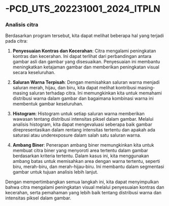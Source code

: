 # -PCD_UTS_202231001_2024_ITPLN

### Analisis citra 
Berdasarkan program tersebut, kita dapat melihat beberapa hal yang terjadi pada citra:

1. **Penyesuaian Kontras dan Kecerahan**: Citra mengalami peningkatan kontras dan kecerahan. Ini dapat terlihat dari perbandingan antara gambar asli dan gambar yang disesuaikan. Penyesuaian ini membantu meningkatkan ketajaman gambar dan memberikan peningkatan visual secara keseluruhan.

2. **Saluran Warna Terpisah**: Dengan memisahkan saluran warna menjadi saluran merah, hijau, dan biru, kita dapat melihat kontribusi masing-masing saluran terhadap citra. Ini memungkinkan kita untuk memahami distribusi warna dalam gambar dan bagaimana kombinasi warna ini membentuk gambar keseluruhan.

3. **Histogram**: Histogram untuk setiap saluran warna memberikan wawasan tentang distribusi intensitas piksel dalam gambar. Melalui analisis histogram, kita dapat mengevaluasi seberapa baik gambar direpresentasikan dalam rentang intensitas tertentu dan apakah ada saturasi atau underexposure dalam salah satu saluran warna.

4. **Ambang Biner**: Penerapan ambang biner memungkinkan kita untuk membuat citra biner yang menyoroti area tertentu dalam gambar berdasarkan kriteria tertentu. Dalam kasus ini, kita menggunakan ambang batas untuk memisahkan area dengan warna tertentu, seperti biru, merah-biru, dan merah-hijau-biru. Ini membantu dalam segmentasi gambar untuk tujuan analisis lebih lanjut.

Dengan mempertimbangkan semua langkah ini, kita dapat menyimpulkan bahwa citra mengalami peningkatan visual melalui penyesuaian kontras dan kecerahan, serta pemahaman yang lebih baik tentang distribusi warna dan intensitas piksel dalam gambar.


